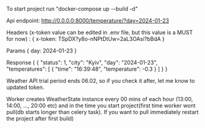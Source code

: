 To start project run "docker-compose up --build -d"



Api endpoint:
http://0.0.0.0:8000/temperature/?day=2024-01-23

Headers (x-token value can be edited in .env file, but this value is a MUST for now) :
{
    x-token: TSpDX?y8o-nNPtDtUw=2aL3OAsi?bBdA
}

Params
{
    day: 2024-01-23
}

Response 
{
    {
    "status": 1,
    "city": "Kyiv",
    "day": "2024-01-23",
    "temperatures": [
        {
            "time": "16:39:48",
            "temperature": -0.3
        }
        ]
    }
}

Weather API trial period ends 06.02, so if you check it after, let me know to updated token.

Worker creates WeatherState instance every 00 mins of each hour (13:00, 14:00, ..., 20:00 etc) and in the time you start project(first time worker wont pull(db starts longer than celery task). If you want to pull immediately restart the project after first build)
